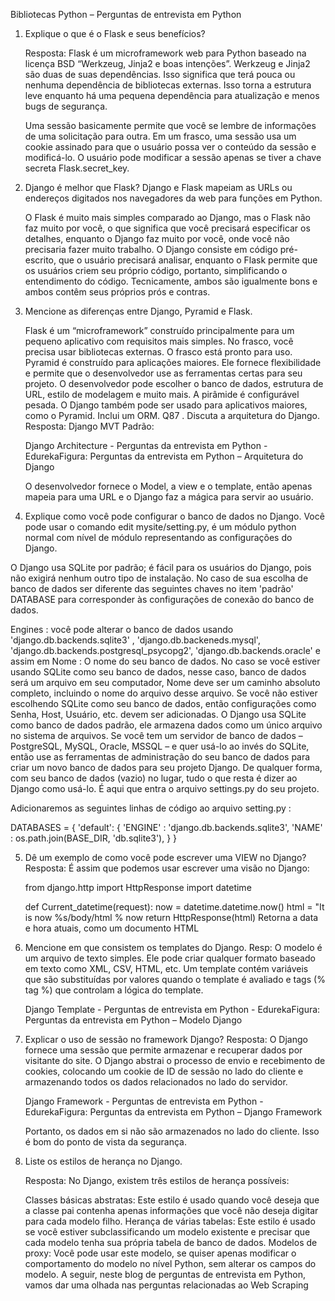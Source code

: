 Bibliotecas Python – Perguntas de entrevista em Python

1. Explique o que é o Flask e seus benefícios?

     Resposta:  Flask é um microframework web para Python baseado na licença BSD “Werkzeug, Jinja2 e boas intenções”. Werkzeug e Jinja2 são duas de suas dependências. Isso significa que terá pouca ou nenhuma dependência de bibliotecas externas. Isso torna a estrutura leve enquanto há uma pequena dependência para atualização e menos bugs de segurança.

     Uma sessão basicamente permite que você se lembre de informações de uma solicitação para outra. Em um frasco, uma sessão usa um cookie assinado para que o usuário possa ver o conteúdo da sessão e modificá-lo. O usuário pode modificar a sessão apenas se tiver a chave secreta Flask.secret_key.

2. Django é melhor que Flask?
     Django e Flask mapeiam as URLs ou endereços digitados nos navegadores da web para funções em Python. 

     O Flask é muito mais simples comparado ao Django, mas o Flask não faz muito por você, o que significa que você precisará especificar os detalhes, enquanto o Django faz muito por você, onde você não precisaria fazer muito trabalho. O Django consiste em código pré-escrito, que o usuário precisará analisar, enquanto o Flask permite que os usuários criem seu próprio código, portanto, simplificando o entendimento do código. Tecnicamente, ambos são igualmente bons e ambos contêm seus próprios prós e contras.

3. Mencione as diferenças entre Django, Pyramid e Flask.

     Flask é um “microframework” construído principalmente para um pequeno aplicativo com requisitos mais simples. No frasco, você precisa usar bibliotecas externas. O frasco está pronto para uso.
     Pyramid é construído para aplicações maiores. Ele fornece flexibilidade e permite que o desenvolvedor use as ferramentas certas para seu projeto. O desenvolvedor pode escolher o banco de dados, estrutura de URL, estilo de modelagem e muito mais. A pirâmide é configurável pesada.
     O Django também pode ser usado para aplicativos maiores, como o Pyramid. Inclui um ORM.
     Q87 . Discuta a arquitetura do Django.
     Resposta:  Django MVT Padrão:

     Django Architecture - Perguntas da entrevista em Python - EdurekaFigura:  Perguntas da entrevista em Python – Arquitetura do Django 

     O desenvolvedor fornece o Model, a view e o template, então apenas mapeia para uma URL e o Django faz a mágica para servir ao usuário.

4. Explique como você pode configurar o banco de dados no Django.
     Você pode usar o comando edit mysite/setting.py, é um módulo python normal com nível de módulo representando as configurações do Django.

O Django usa SQLite por padrão; é fácil para os usuários do Django, pois não exigirá nenhum outro tipo de instalação. No caso de sua escolha de banco de dados ser diferente das seguintes chaves no item 'padrão' DATABASE para corresponder às configurações de conexão do banco de dados.

Engines : você pode alterar o banco de dados usando 'django.db.backends.sqlite3' , 'django.db.backeneds.mysql', 'django.db.backends.postgresql_psycopg2', 'django.db.backends.oracle' e assim em
Nome : O nome do seu banco de dados. No caso se você estiver usando SQLite como seu banco de dados, nesse caso, banco de dados será um arquivo em seu computador, Nome deve ser um caminho absoluto completo, incluindo o nome do arquivo desse arquivo.
Se você não estiver escolhendo SQLite como seu banco de dados, então configurações como Senha, Host, Usuário, etc. devem ser adicionadas.
O Django usa SQLite como banco de dados padrão, ele armazena dados como um único arquivo no sistema de arquivos. Se você tem um servidor de banco de dados – PostgreSQL, MySQL, Oracle, MSSQL – e quer usá-lo ao invés do SQLite, então use as ferramentas de administração do seu banco de dados para criar um novo banco de dados para seu projeto Django. De qualquer forma, com seu banco de dados (vazio) no lugar, tudo o que resta é dizer ao Django como usá-lo. É aqui que entra o arquivo settings.py do seu projeto.

Adicionaremos as seguintes linhas de código ao arquivo setting.py :

DATABASES = {
     'default': {
          'ENGINE' : 'django.db.backends.sqlite3',
          'NAME' : os.path.join(BASE_DIR, 'db.sqlite3'),
     }
}

5. Dê um exemplo de como você pode escrever uma VIEW no Django?
     Resposta:  É assim que podemos usar escrever uma visão no Django:

     from django.http import HttpResponse
     import datetime
     
     def Current_datetime(request):
          now = datetime.datetime.now()
          html = "It is now %s/body/html % now
          return HttpResponse(html)
     Retorna a data e hora atuais, como um documento HTML

6. Mencione em que consistem os templates do Django.
     Resp:  O modelo é um arquivo de texto simples. Ele pode criar qualquer formato baseado em texto como XML, CSV, HTML, etc. Um template contém variáveis ​​que são substituídas por valores quando o template é avaliado e tags (% tag %) que controlam a lógica do template.

     Django Template - Perguntas de entrevista em Python - EdurekaFigura:  Perguntas da entrevista em Python – Modelo Django

7. Explicar o uso de sessão no framework Django?
     Resposta: O  Django fornece uma sessão que permite armazenar e recuperar dados por visitante do site. O Django abstrai o processo de envio e recebimento de cookies, colocando um cookie de ID de sessão no lado do cliente e armazenando todos os dados relacionados no lado do servidor.

     Django Framework - Perguntas de entrevista em Python - EdurekaFigura: Perguntas da entrevista em Python – Django Framework

     Portanto, os dados em si não são armazenados no lado do cliente. Isso é bom do ponto de vista da segurança.

8.  Liste os estilos de herança no Django.

     Resposta:  No Django, existem três estilos de herança possíveis:

     Classes básicas abstratas: Este estilo é usado quando você deseja que a classe pai contenha apenas informações que você não deseja digitar para cada modelo filho.
     Herança de várias tabelas: Este estilo é usado se você estiver subclassificando um modelo existente e precisar que cada modelo tenha sua própria tabela de banco de dados.
     Modelos de proxy: Você pode usar este modelo, se quiser apenas modificar o comportamento do modelo no nível Python, sem alterar os campos do modelo.
     A seguir, neste blog de perguntas de entrevista em Python, vamos dar uma olhada nas perguntas relacionadas ao Web Scraping